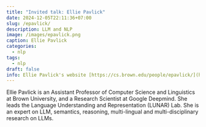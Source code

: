 ```yaml
---
title: "Invited talk: Ellie Pavlick"
date: 2024-12-05T22:11:36+07:00
slug: /epavlick/
description: LLM and NLP
image: /images/epavlick.png
caption: Ellie Pavlick
categories:
  - nlp
tags:
  - nlp
draft: false
info: Ellie Pavlick's website [https://cs.brown.edu/people/epavlick/](https://cs.brown.edu/people/epavlick/)
---
```


Ellie Pavlick is an Assistant Professor of Computer Science and Linguistics at Brown University, and a Research Scientist at Google Deepmind. She leads the Language Understanding and Representation (LUNAR) Lab. She is an expert on LLM, semantics, reasoning, multi-lingual and multi-disciplinary research on LLMs.


